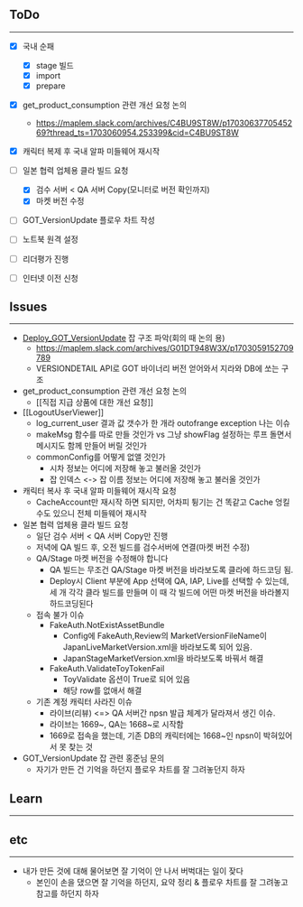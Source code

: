 ## ToDo
---
- [x] 국내 순패
	- [x] stage 빌드
	- [x] import
	- [x] prepare
- [x] get_product_consumption 관련 개선 요청 논의
	- https://maplem.slack.com/archives/C4BU9ST8W/p1703063770545269?thread_ts=1703060954.253399&cid=C4BU9ST8W
- [x] 캐릭터 복제 후 국내 알파 미들웨어 재시작
- [ ] 일본 협력 업체용 클라 빌드 요청
	- [x]  검수 서버 < QA 서버 Copy(모니터로 버전 확인까지)
	- [x] 마켓 버전 수정
- [ ] GOT_VersionUpdate 플로우 차트 작성
- [ ] 노트북 원격 설정
- [ ] 리더평가 진행
- [ ] 인터넷 이전 신청


## Issues
---
- [Deploy_GOT_VersionUpdate](http://10.10.56.42:8080/view/ManageGOT/job/GOT/job/Deploy_GOT_VersionUpdate/) 잡 구조 파악(회의 때 논의 용)
	- https://maplem.slack.com/archives/G01DT948W3X/p1703059152709789
	- VERSIONDETAIL API로 GOT 바이너리 버전 얻어와서 지라와 DB에 쏘는 구조
- get_product_consumption 관련 개선 요청 논의
	- [[직접 지급 상품에 대한 개선 요청]]
- [[LogoutUserViewer]]
	- log_current_user 결과 값 갯수가 한 개라 outofrange exception 나는 이슈
	- makeMsg 함수를 따로 만들 것인가 vs 그냥 showFlag 설정하는 루프 돌면서 메시지도 함께 만들어 버릴 것인가
	- commonConfig를 어떻게 없앨 것인가
		- 시차 정보는 어디에 저장해 놓고 불러올 것인가
		- 잡 인덱스 <-> 잡 이름 정보는 어디에 저장해 놓고 불러올 것인가
- 캐릭터 복사 후 국내 알파 미들웨어 재시작 요청
	- CacheAccount만 재시작 하면 되지만, 어차피 튕기는 건 똑같고 Cache 엉킬 수도 있으니 전체 미들웨어 재시작
- 일본 협력 업체용 클라 빌드 요청
	- 일단 검수 서버 < QA 서버 Copy만 진행
	- 저녁에 QA 빌드 후, 오전 빌드를 검수서버에 연결(마켓 버전 수정)
	- QA/Stage 마켓 버전을 수정해야 합니다
		- QA 빌드는 무조건 QA/Stage 마켓 버전을 바라보도록 클라에 하드코딩 됨.
		- Deploy시 Client 부분에 App 선택에 QA, IAP, Live를 선택할 수 있는데, 세 개 각각 클라 빌드를 만들며 이 때 각 빌드에 어떤 마켓 버전을 바라볼지 하드코딩된다
	- 접속 불가 이슈
		- FakeAuth.NotExistAssetBundle
			- Config에 FakeAuth,Review의 MarketVersionFileName이 JapanLiveMarketVersion.xml을 바라보도록 되어 있음.
			- JapanStageMarketVersion.xml을 바라보도록 바꿔서 해결
		- FakeAuth.ValidateToyTokenFail
			- ToyValidate 옵션이 True로 되어 있음
			- 해당 row를 없애서 해결
	- 기존 계정 캐릭터 사라진 이슈
		- 라이브(리뷰) <=> QA 서버간 npsn 발급 체계가 달라져서 생긴 이슈.
		- 라이브는 1669~, QA는 1668~로 시작함
		- 1669로 접속을 했는데, 기존 DB의 캐릭터에는 1668~인 npsn이 박혀있어서 못 찾는 것
- GOT_VersionUpdate 잡 관련 홍준님 문의
	- 자기가 만든 건 기억을 하던지 플로우 차트를 잘 그려놓던지 하자


## Learn
---


## etc
---
- 내가 만든 것에 대해 물어보면 잘 기억이 안 나서 버벅대는 일이 잦다
	- 본인이 손을 댔으면 잘 기억을 하던지, 요약 정리 & 플로우 차트를 잘 그려놓고 참고를 하던지 하자